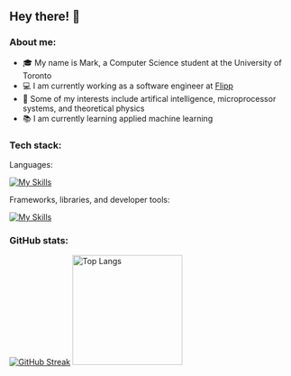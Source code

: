 ## Hey there! 👋

### About me:
- :mortar_board: My name is Mark, a Computer Science student at the University of Toronto
- :computer: I am currently working as a software engineer at [Flipp](https://corp.flipp.com/)
- :star_struck: Some of my interests include artifical intelligence, microprocessor systems, and theoretical physics
- :books: I am currently learning applied machine learning

### Tech stack:
Languages:

  [![My Skills](https://skillicons.dev/icons?i=py,js,ts,java,c,html,css,r,bash,ruby)](https://skillicons.dev)

Frameworks, libraries, and developer tools:

  [![My Skills](https://skillicons.dev/icons?i=react,nodejs,express,git,gcp,firebase,docker,aws,mysql,kafka)](https://skillicons.dev)

### GitHub stats:

[![GitHub Streak](https://github-readme-streak-stats.herokuapp.com?user=dysfunctioned&theme=dark&mode=weekly&hide_border=true)](https://git.io/streak-stats)
<img src="https://github-readme-stats.vercel.app/api/top-langs/?username=dysfunctioned&layout=donut&bg_color=151515&text_color=ffffff&hide_border=true" alt="Top Langs" style="height: 195px;">
